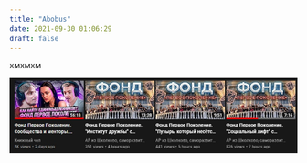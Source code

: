 ```yaml
---
title: "Abobus"
date: 2021-09-30 01:06:29
draft: false
---
```


хмхмхм

![](/img/vk/QF1tXfy6Zx8.jpg)
